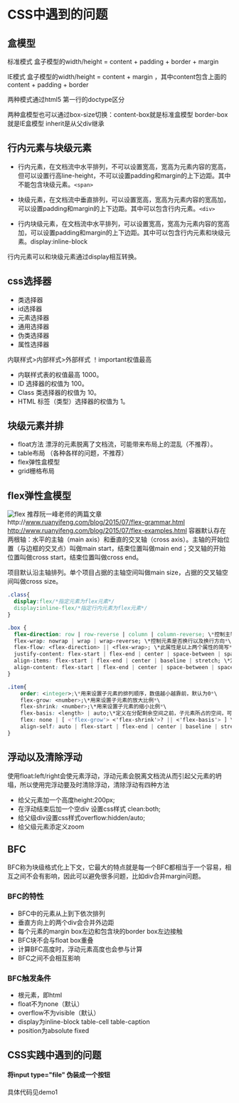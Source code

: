 # CSS中遇到的问题

## 盒模型
标准模式 盒子模型的width/height = content + padding + border + margin

IE模式  盒子模型的width/height = content + margin ，其中content包含上面的content + padding + border

两种模式通过html5 第一行的doctype区分

两种盒模型也可以通过box-size切换：content-box就是标准盒模型 border-box就是IE盒模型 inherit是从父div继承

## 行内元素与块级元素
- 行内元素，在文档流中水平排列，不可以设置宽高，宽高为元素内容的宽高，但可以设置行高line-height，不可以设置padding和margin的上下边距。其中不能包含块级元素。```<span>```

- 块级元素，在文档流中垂直排列，可以设置宽高，宽高为元素内容的宽高加，可以设置padding和margin的上下边距。其中可以包含行内元素。```<div>```

- 行内块级元素，在文档流中水平排列，可以设置宽高，宽高为元素内容的宽高加，可以设置padding和margin的上下边距。其中可以包含行内元素和块级元素。display:inline-block

行内元素可以和块级元素通过display相互转换。

## css选择器
- 类选择器
- id选择器
- 元素选择器
- 通用选择器
- 伪类选择器
- 属性选择器

内联样式>内部样式>外部样式  ！important权值最高 
- 内联样式表的权值最高 1000。
- ID 选择器的权值为 100。
- Class 类选择器的权值为 10。
- HTML 标签（类型）选择器的权值为 1。

## 块级元素并排
- float方法 漂浮的元素脱离了文档流，可能带来布局上的混乱（不推荐）。
- table布局 （各种各样的问题，不推荐）
- flex弹性盒模型
- grid栅格布局

## flex弹性盒模型
![flex](http://www.ruanyifeng.com/blogimg/asset/2015/bg2015071004.png)
推荐阮一峰老师的两篇文章http://www.ruanyifeng.com/blog/2015/07/flex-grammar.html<br>
http://www.ruanyifeng.com/blog/2015/07/flex-examples.html
容器默认存在两根轴：水平的主轴（main axis）和垂直的交叉轴（cross axis）。主轴的开始位置（与边框的交叉点）叫做main start，结束位置叫做main end；交叉轴的开始位置叫做cross start，结束位置叫做cross end。

项目默认沿主轴排列。单个项目占据的主轴空间叫做main size，占据的交叉轴空间叫做cross size。
```css
.class{
  display:flex/*指定元素为flex元素*/
  display:inline-flex/*指定行内元素为flex元素*/
}

.box {
  flex-direction: row | row-reverse | column | column-reverse; \*控制主轴方向*\
  flex-wrap: nowrap | wrap | wrap-reverse; \*控制元素是否换行以及换行方向*\
  flex-flow: <flex-direction> || <flex-wrap>; \*此属性是以上两个属性的简写*\
  justify-content: flex-start | flex-end | center | space-between | space-around; \*定义子元素在主轴上的对齐方式*\
  align-items: flex-start | flex-end | center | baseline | stretch; \*定义元素在交叉轴上的对齐方式*\
  align-content: flex-start | flex-end | center | space-between | space-around | stretch;\*定义多根轴线的对齐方式*\
}

.item{
	order: <integer>;\*用来设置子元素的排列顺序，数值越小越靠前，默认为0*\
	flex-grow: <number>;\*用来设置子元素的放大比例*\
	flex-shrink: <number>;\*用来设置子元素的缩小比例*\
	flex-basis: <length> | auto;\*定义在分配剩余空间之前，子元素所占的空间，可以设置成固定值*\
	flex: none | [ <'flex-grow'> <'flex-shrink'>? || <'flex-basis'> ] \*前面几个属性的缩写*\
	align-self: auto | flex-start | flex-end | center | baseline | stretch;\*可以设置单个子元素不同的对齐方式*\
}
```
## 浮动以及清除浮动
使用float:left/right会使元素浮动，浮动元素会脱离文档流从而引起父元素的坍塌，所以使用完浮动要及时清除浮动，清除浮动有四种方法
- 给父元素加一个高度height:200px;
- 在浮动结束后加一个空div 设置css样式 clean:both;
- 给父级div设置css样式overflow:hidden/auto;
- 给父级元素添定义zoom

## BFC
BFC称为块级格式化上下文，它最大的特点就是每一个BFC都相当于一个容易，相互之间不会有影响，因此可以避免很多问题，比如div合并margin问题。
### BFC的特性
- BFC中的元素从上到下依次排列
- 垂直方向上的两个div会合并外边距
- 每个元素的margin box左边和包含块的border box左边接触
- BFC块不会与float box重叠
- 计算BFC高度时，浮动元素高度也会参与计算
- BFC之间不会相互影响
### BFC触发条件
- 根元素，即html
- float不为none（默认）
- overflow不为visible（默认）
- display为inline-block table-cell table-caption
- position为absolute fixed

## CSS实践中遇到的问题
#### 将input type="file" 伪装成一个按钮
具体代码见demo1
